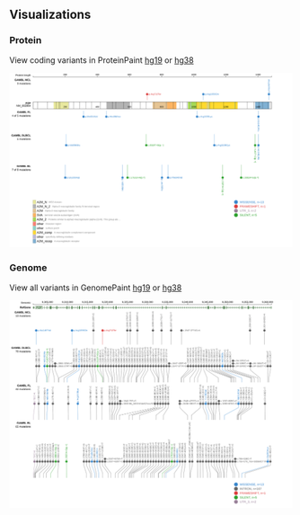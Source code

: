 ## Visualizations
### Protein
View coding variants in ProteinPaint [hg19](https://morinlab.github.io/LLMPP/GAMBL/PZP_protein.html)  or [hg38](https://morinlab.github.io/LLMPP/GAMBL/PZP_protein_hg38.html)

![](images/proteinpaint/PZP_NM_002864.svg)

### Genome
View all variants in GenomePaint [hg19](https://morinlab.github.io/LLMPP/GAMBL/PZP.html)  or [hg38](https://morinlab.github.io/LLMPP/GAMBL/PZP_hg38.html)

![](images/proteinpaint/PZP.svg)

